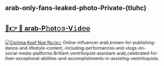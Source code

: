 ## arab-only-fans​-leaked-photo​-Private-(tluhc)


# <h2><a href="https://mediaupload.pro?title=arab&ref=git">🔗👉 🔴 arab-P𝚑ot𝚘𝚜-V𝚒d𝚎o</a></h2>

[![Corinna Kopf Nue Nu𝚍e𝚜](https://i.imgur.com/0qMVB7G.gif)](https://mediaupload.pro?title=arab&ref=git)
Online-influencer-arab,known-for-publishing-dance-and-lifestyle-content,-including-performances-and-vlogs-on-social-media-platforms.Brilliant-ventriloquist-assistant-arab,celebrated-for-their-exceptional-abilities-and-accomplishments-in-assisting-ventriloquists.  